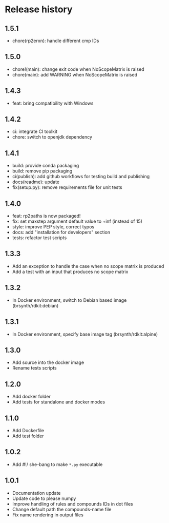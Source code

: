 # Release history

## 1.5.1
- chore(rp2erxn): handle different cmp IDs

## 1.5.0
- chore!(main): change exit code when NoScopeMatrix is raised
- chore(main): add WARNING when NoScopeMatrix is raised

## 1.4.3
- feat: bring compatibility with Windows

## 1.4.2
- ci: integrate CI toolkit
- chore: switch to openjdk dependency

## 1.4.1
- build: provide conda packaging
- build: remove pip packaging
- ci(publish): add github workflows for testing build and publishing 
- docs(readme): update
- fix(setup.py): remove requirements file for unit tests

## 1.4.0
- feat: rp2paths is now packaged!
- fix: set maxstep argument default value to +inf (instead of 15)
- style: improve PEP style, correct typos
- docs: add "installation for developers" section
- tests: refactor test scripts

## 1.3.3
- Add an exception to handle the case when no scope matrix is produced
- Add a test with an input that produces no scope matrix

## 1.3.2
- In Docker environment, switch to Debian based image (brsynth/rdkit:debian)

## 1.3.1
- In Docker environment, specify base image tag (brsynth/rdkit:alpine)

## 1.3.0
- Add source into the docker image
- Rename tests scripts

## 1.2.0
- Add docker folder
- Add tests for standalone and docker modes

## 1.1.0
- Add Dockerfile
- Add test folder

## 1.0.2
- Add #!/ she-bang to make `*.py` executable

## 1.0.1
- Documentation update
- Update code to please numpy
- Improve handling of rules and compounds IDs in dot files
- Change default path the compounds-name file
- Fix name rendering in output files
